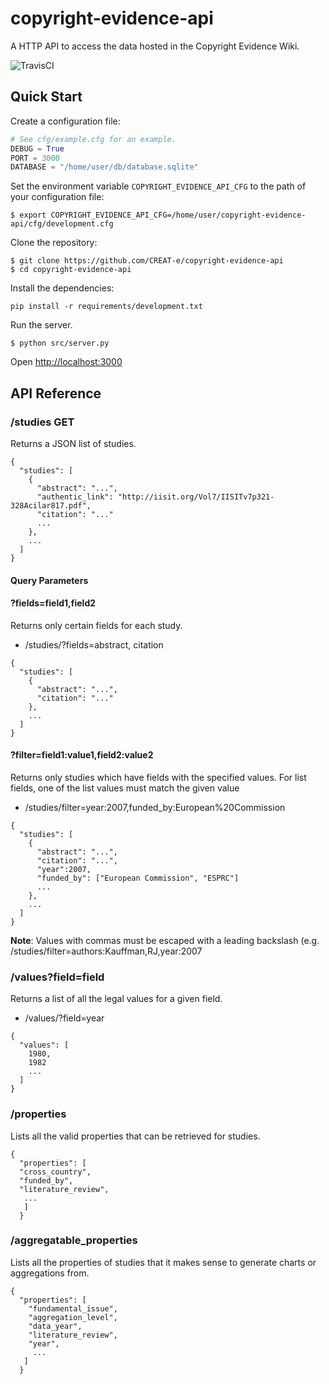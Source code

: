 # copyright-evidence-api
A HTTP API to access the data hosted in the Copyright Evidence Wiki.

![TravisCI](https://travis-ci.org/CREAT-e/copyright-evidence-api.svg?branch=master)

## Quick Start

Create a configuration file:

```python
# See cfg/example.cfg for an example.
DEBUG = True
PORT = 3000
DATABASE = "/home/user/db/database.sqlite"
```

Set the environment variable `COPYRIGHT_EVIDENCE_API_CFG` to the path of your configuration file:

```shell
$ export COPYRIGHT_EVIDENCE_API_CFG=/home/user/copyright-evidence-api/cfg/development.cfg
```

Clone the repository:

```shell
$ git clone https://github.com/CREAT-e/copyright-evidence-api
$ cd copyright-evidence-api
```

Install the dependencies:

```shell
pip install -r requirements/development.txt
```

Run the server.

```shell
$ python src/server.py
```

Open <http://localhost:3000>

## API Reference

### /studies GET

Returns a JSON list of studies.

```
{
  "studies": [
    {
      "abstract": "...",
      "authentic_link": "http://iisit.org/Vol7/IISITv7p321-328Acilar817.pdf",
      "citation": "..."
      ...
    },
    ...
  ]
}
```

#### Query Parameters

#### ?fields=field1,field2

Returns only certain fields for each study.

* /studies/?fields=abstract, citation

```
{
  "studies": [
    {
      "abstract": "...",
      "citation": "..."
    },
    ...
  ]
}
```

#### ?filter=field1:value1,field2:value2

Returns only studies which have fields with the specified values. For list fields, one of the list values must match the given value

* /studies/filter=year:2007,funded_by:European%20Commission

```
{
  "studies": [
    {
      "abstract": "...",
      "citation": "...",
      "year":2007,
      "funded_by": ["European Commission", "ESPRC"]
      ...
    },
    ...
  ]
}
```

**Note**: Values with commas must be escaped with a leading backslash (e.g. /studies/filter=authors:Kauffman\,RJ,year:2007

### /values?field=field

Returns a list of all the legal values for a given field.

* /values/?field=year

```
{
  "values": [
    1980,
    1982
    ...
  ]
}
```

### /properties

Lists all the valid properties that can be retrieved for studies.

```
{
  "properties": [
  "cross_country",
  "funded_by",
  "literature_review",
   ...
   ]
  }
```

### /aggregatable_properties

Lists all the properties of studies that it makes sense to generate
charts or aggregations from.

```
{
  "properties": [
    "fundamental_issue",
    "aggregation_level",
    "data_year",
    "literature_review",
    "year",
     ...
   ]
  }
```
